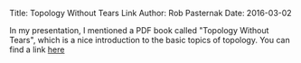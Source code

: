 Title: Topology Without Tears Link
Author: Rob Pasternak
Date: 2016-03-02

In my presentation, I mentioned a PDF book called "Topology Without Tears", which is a nice introduction to the basic topics of topology. You can find a link [here](http://u.math.biu.ac.il/~megereli/topbook.pdf)